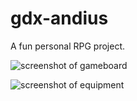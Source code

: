 gdx-andius
=========

A fun personal RPG project.

![screenshot of gameboard](https://raw.github.com/pantinor/gdx-andius/master/preview2.png)

![screenshot of equipment](https://raw.github.com/pantinor/gdx-andius/master/preview.png)



